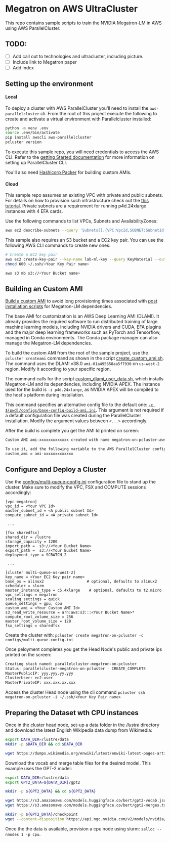 # Megatron on AWS UltraCluster

This repo contains sample scripts to train the NVIDIA Megatron-LM in AWS using AWS ParallelCluster. 

## TODO:
 - [ ] Add call out to technologies and ultracluster, including picture. 
 - [ ] Include link to Megatron paper
 - [ ] Add index

## Setting up the environment 
#### Local 

To deploy a cluster with AWS ParallelCluster you'll need to install the `aws-parallelcluster` cli. From the root of this project execute the following to create and activate a virtual environment with Parallelcluster installed:

```bash
python -m venv .env
source .env/bin/activate
pip install awscli aws-parallelcluster
pcluster version
```

To execute this sample repo, you will need credentials to access the AWS CLI. Refer to the [getting Started documentation](https://docs.aws.amazon.com/parallelcluster/latest/ug/install.html) for more information on setting up ParallelCluster CLI. 

You'll also need [Hashicorp Packer](https://www.packer.io/downloads.html) for building custom AMIs.

#### Cloud 

This sample repo assumes an existing VPC with private and public subnets. For details on how to provision such infrastructure check out the [this tutorial](https://docs.aws.amazon.com/AmazonECS/latest/developerguide/create-public-private-vpc.html). Private subnets are a requirement for running p4d.24xlarge instances with 4 EFA cards. 

Use the following commands to list VPCs, Subnets and AvailabilityZones:

```bash
aws ec2 describe-subnets --query 'Subnets[].{VPC:VpcId,SUBNET:SubnetId,AZ:AvailabilityZone}'
```

This sample also requires an S3 bucket and a EC2 key pair. You can use the following AWS CLI commands to create new ones:

```bash
# Create a EC2 key pair
aws ec2 create-key-pair --key-name lab-ml-key --query KeyMaterial --output text > ~/.ssh/<Your Key Pair name>
chmod 600 ~/.ssh/<Your Key Pair name>

aws s3 mb s3://<Your Bucket name>
``` 

## Building an Custom AMI

[Build a custom AMI](https://docs.aws.amazon.com/parallelcluster/latest/ug/tutorials_02_ami_customization.html) to avoid long provisioning times associated with [post installation scripts](https://docs.aws.amazon.com/parallelcluster/latest/ug/cluster-definition.html#post-install) for Megatron-LM dependencies. 

The base AMI for customization is an AWS Deep Learning AMI (DLAMI). It already provides the required software to run distributed training of large machine learning models, including NVIDIA drivers and CUDA, EFA plugins and the major deep learning frameworks such as PyTorch and Tensorflow, managed in Conda environments. The Conda package manager can also manage the Megatron-LM dependencies.

To build the custom AMI from the root of the sample project, use the `pcluster createami` command as shown in the script [create_custom_ami.sh](./scripts/create_custom_ami.sh). The command uses the DLAMI v38.0 `ami-01a495658aa5f7930` on `us-west-2` region. Modify it according to your specific region.

The command calls for the script [custom_dlami_user_data.sh](./scripts/custom_dlami_user_data.sh), which installs Megatron-LM and its dependencies, including NVIDIA APEX. The instance used for the build is `-i p4d.24xlarge`, as NVIDIA APEX will be compiled to the host's platform during installation. 

This command specifies an alternative config file to the default one: [`-c $(pwd)/configs/base-config-build-ami.ini`](./configs/base-config-build-ami.ini). This argument is not required if a default configuration file was created during the ParallelCluster installation. Modify the argument values between `<...>` accordingly.   

After the build is complete you get the AMI Id printed on screen:

```bash
Custom AMI ami-xxxxxxxxxxxxx created with name megatron-on-pcluster-aws-parallelcluster-2.10.1-amzn2-hvm-x86_64-202101071208

To use it, add the following variable to the AWS ParallelCluster config file, under the [cluster ...] section
custom_ami = ami-xxxxxxxxxxxxx

```

## Configure and Deploy a Cluster

Use the [configs/multi-queue-config.ini](./configs/multi-queue-config.ini) configuration file to stand up the cluster. Make sure to modify the VPC, FSX and COMPUTE sessions accordingly:

```
[vpc megatron]
vpc_id = <Your VPC Id>
master_subnet_id = <A public subnet Id>
compute_subnet_id = <A private subnet Id>
 
 ... 

[fsx sharedfsx]
shared_dir = /lustre
storage_capacity = 1200
import_path =  s3://<Your Bucket Name>
export_path =  s3://<Your Bucket Name>
deployment_type = SCRATCH_2

 ...

[cluster multi-queue-us-west-2]
key_name = <Your EC2 Key pair name>
base_os = alinux2                   # optional, defaults to alinux2
scheduler = slurm
master_instance_type = c5.4xlarge    # optional, defaults to t2.micro
vpc_settings = megatron
scaling_settings = quick
queue_settings = gpu, cpu
custom_ami = <Your Custom AMI Id>
s3_read_write_resource = arn:aws:s3:::<Your Bucket Name>*
compute_root_volume_size = 256
master_root_volume_size = 128
fsx_settings = sharedfsx
```

Create the cluster with: `pcluster create megatron-on-pcluster -c configs/multi-queue-config.ini`

Once peloyment completes you get the Head Node's public and private ips printed on the screen:

```bash
Creating stack named: parallelcluster-megatron-on-pcluster
Status: parallelcluster-megatron-on-pcluster - CREATE_COMPLETE
MasterPublicIP: yyy.yyy.yy.yyy
ClusterUser: ec2-user
MasterPrivateIP: xxx.xxx.xx.xxx
```

Access the cluster Head node using the cli command `pcluster ssh megatron-on-pcluster -i ~/.ssh/<Your Key Pair name>`


## Preparing the Dataset wth CPU instances

Once in the cluster head node, set-up a data folder in the _/lustre_ directory and download the latest English Wikipedia data dump from Wikimedia:

```bash
export DATA_DIR=/lustre/data
mkdir -p $DATA_DIR && cd $DATA_DIR

wget https://dumps.wikimedia.org/enwiki/latest/enwiki-latest-pages-articles.xml.bz2

```

Download the vocab and merge table files for the desired model. This example uses the GPT-2 model:
 
```bash
export DATA_DIR=/lustre/data
export GPT2_DATA=${DATA_DIR}/gpt2

mkdir -p ${GPT2_DATA} && cd ${GPT2_DATA}

wget https://s3.amazonaws.com/models.huggingface.co/bert/gpt2-vocab.json
wget https://s3.amazonaws.com/models.huggingface.co/bert/gpt2-merges.txt

mkdir -p ${GPT2_DATA}/checkpoint
wget --content-disposition https://api.ngc.nvidia.com/v2/models/nvidia/megatron_lm_345m/versions/v0.0/zip -O ${GPT2_DATA}/checkpoint/megatron_lm_345m_v0.0.zip
```

Once the the data is available, provision a cpu node using slurm: `salloc --nnodes 1 -p cpu`.




